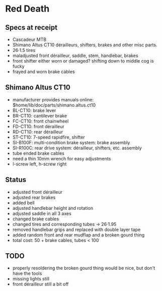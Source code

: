 # Red Death

## Specs at receipt
- Cascadeur MTB
- Shimano Altus CT10 dérailleurs, shifters, brakes and other misc parts.
- 26·1.5 tires
- maladjusted front dérailleur, saddle, stem, handlebar, brakes
- front shifter either worn or damaged? shifting down to middle cog is fucky
- frayed and worn brake cables

## Shimano Altus CT10
- manufacturer provides manuals online: $home/lib/doc/parts/shimano.altus.ct10
- BL-CT10: brake lever
- BR-CT10: cantilever brake
- FC-CT10: front chainwheel
- FD-CT10: front dérailleur
- RD-CT10: rear dérailleur
- ST-CT10: 7-speed rapidfire, shifter
- SI-B100F: multi-condition brake system: brake assembly
- SI-R100C: rear drive system: dérailleur, shifters, etc. assembly
- tube ended brake cables
- need a thin 10mm wrench for easy adjustments
- l-screw left, h-screw right

## Status
- adjusted front dérailleur
- adjusted rear brakes
- added bell
- adjusted handlebar height and rotation
- adjusted saddle in all 3 axes
- changed brake cables
- changed tires and corresponding tubes → 26·1.95
- removed handlebar grips and replaced with double layer tape
- added random front and rear mudflap and a broken gourd thing
- total cost: 50 + brake cables, tubes < 100

## TODO
- properly resoldering the broken gourd thing would be nice,
but don't have the tools
- missing lights still
- front dérailleur still a bit off
